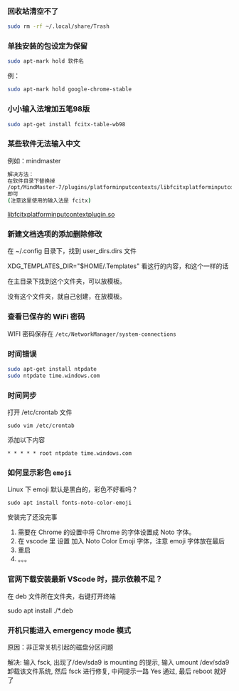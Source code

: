 ### 回收站清空不了

```bash
sudo rm -rf ~/.local/share/Trash
```

### 单独安装的包设定为保留

```bash
sudo apt-mark hold 软件名
```

例：

```bash
sudo apt-mark hold google-chrome-stable  
```

### 小小输入法增加五笔98版

```bash
sudo apt-get install fcitx-table-wb98
```

### 某些软件无法输入中文

例如：mindmaster

```bash
解决方法：
在软件目录下替换掉  
/opt/MindMaster-7/plugins/platforminputcontexts/libfcitxplatforminputcontextplugin.so  
即可  
(注意这里使用的输入法是 fcitx)
```

[libfcitxplatforminputcontextplugin.so](https://mega.nz/#!VLIgxCLT!xPqZj4qQl0GCtS3aGVohRBm2jRJ05M_PfnM1BvKx2VI)

### 新建文档选项的添加删除修改

在 ~/.config 目录下，找到 user_dirs.dirs 文件

XDG_TEMPLATES_DIR="$HOME/.Templates" 看这行的内容，和这个一样的话

在主目录下找到这个文件夹，可以放模板。

没有这个文件夹，就自己创建，在放模板。

### 查看已保存的 WiFi 密码

WIFI 密码保存在 `/etc/NetworkManager/system-connections`

### 时间错误

```bash
sudo apt-get install ntpdate
sudo ntpdate time.windows.com
```

### 时间同步

打开 /etc/crontab 文件

```
sudo vim /etc/crontab
```

添加以下内容

```
* * * * * root ntpdate time.windows.com
```

### 如何显示彩色 `emoji`

Linux 下 emoji 默认是黑白的，彩色不好看吗？

```
sudo apt install fonts-noto-color-emoji
```
安装完了还没完事
1. 需要在 Chrome 的设置中将 Chrome 的字体设置成 Noto 字体。
2. 在 vscode 里 设置 加入 Noto Color Emoji 字体，注意 emoji 字体放在最后
3. 重启
4. 。。。

### 官网下载安装最新 VScode 时，提示依赖不足？

在 deb 文件所在文件夹，右键打开终端

sudo apt install ./*.deb

### 开机只能进入 emergency mode 模式

原因：非正常关机引起的磁盘分区问题

解决: 输入 fsck, 出现了/dev/sda9 is mounting 的提示, 输入 umount /dev/sda9 卸载该文件系统, 然后 fsck 进行修复, 中间提示一路 Yes 通过, 最后 reboot 就好了
